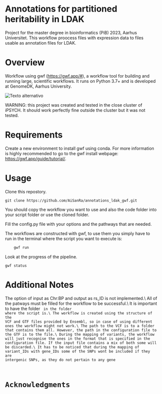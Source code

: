 # Annotations for partitioned heritability in LDAK
Project for the master degree in bioinformatics (PiB) 2023, Aarhus Universitet.
This workflow proocess files with expression data to files usable as annotation files for LDAK.

# Overview
Workflow using gwf (https://gwf.app/#), a workflow tool for building and running large, scientific workflows. It runs on Python 3.7+ and is developed at GenomeDK, Aarhus University.

![Texto alternativo]("C:\Users\ainoa\Documents\Bioinformatica\3_semestre\Proyecto\Documentos_leer\grafico.pdf")


WARNING: this project was created and tested in the close cluster of iPSYCH. It should work perfectly fine outside the cluster but it was not tested.

# Requirements
Create a new environment to install gwf using conda.
For more information is highly recommended to go to the gwf install webpage: https://gwf.app/guide/tutorial/.

# Usage

Clone this repostory.

    git clone https://github.com/AiSanRa/annotations_ldak_gwf.git

You should copy the workflow you want to use and also the code folder into your script folder or use the cloned folder.

Fill the config.py file with your options and the pathways that are needed.

The workflows are constructed with gwf, to use them you simply have to run in the terminal where the script you want to execute is:

```bash
    gwf run 
```

Look at the progress of the pipeline.

    gwf status

# Additional Notes

The option of input as Chr:BP and output as rs_ID is not implemented.\\
All of the patways must be filled for the workflow to be successful.\\
It is important to have the folder <code> in the folder where the script is.\\
The workflow is created using the structure of the VCF and GTF files provided by Ensembl, so in case of using different ones the workflow might not work.\\
The path to the VCF is to a folder that contains them all. However, the path in the configuration file to the GTF is to the file.\\
During the mapping of variants, the workflow will just recognise the ones in the format that is specified in the configuration file. If the input file contains a mix of both some will be discarded.\\
It has to be noticed that during the mapping of variant_IDs with gene_IDs some of the SNPs wont be included if they are intergenic SNPs, as they do not pertain to any gene

# Acknowledgments